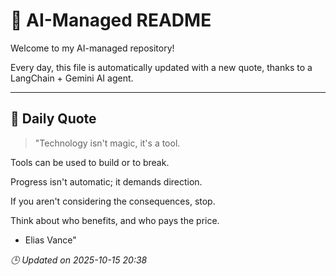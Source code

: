 # 🧠 AI-Managed README

Welcome to my AI-managed repository!

Every day, this file is automatically updated with a new quote, thanks to a LangChain + Gemini AI agent.

---

## 📅 Daily Quote

> "Technology isn't magic, it's a tool.

Tools can be used to build or to break.

Progress isn't automatic; it demands direction.

If you aren't considering the consequences, stop.

Think about who benefits, and who pays the price.
- Elias Vance"

*🕒 Updated on 2025-10-15 20:38*